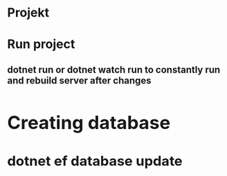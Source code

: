 # Projekt
<h1>Run project</h1>
<h2>dotnet run or
  dotnet watch run to constantly run and rebuild server after changes<h2>
        
<div>
  <h1>Creating database</h1>
  <h2>dotnet ef database update</h2>
</div>

